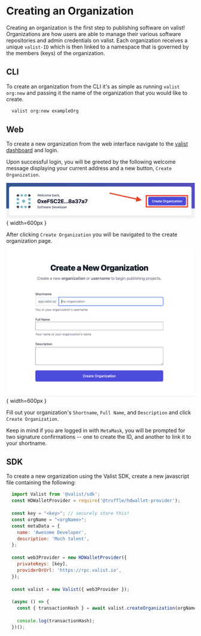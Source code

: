 # Creating an Organization

Creating an organization is the first step to publishing software on valist! Organizations are how users are able to manage their various software repositories and admin credentials on valist. Each organization receives a unique `valist-ID` which is then linked to a namespace that is governed by the members (keys) of the organization.

## CLI

To create an organization from the CLI it's as simple as running `valist org:new` and passing it the name of the organization that you would like to create.

```bash
  valist org:new exampleOrg
```

## Web

To create a new organization from the web interface navigate to the [valist dashboard](https://app.valist.io) and login.

Upon successful login, you will be greeted by the following welcome message displaying your current address and a new button, `Create Organization`.

![create-organization-button](img/valist-create-org-button.png){ width=600px }

After clicking `Create Organization` you will be navigated to the create organization page.

![create-org-page](img/valist-create-org-form.png){ width=600px }

Fill out your organization's `Shortname`, `Full Name`, and `Description` and click `Create Organization`.

Keep in mind if you are logged in with `MetaMask`, you will be prompted for two signature confirmations -- one to create the ID, and another to link it to your shortname.

## SDK

To create a new organization using the Valist SDK, create a new javascript file containing the following:

```javascript
  import Valist from '@valist/sdk';
  const HDWalletProvider = require('@truffle/hdwallet-provider');

  const key = "<key>"; // securely store this!
  const orgName = "<orgName>";
  const metaData = {
    name: 'Awesome Developer',
    description: 'Much talent',
  };

  const web3Provider = new HDWalletProvider({
    privateKeys: [key],
    providerOrUrl: 'https://rpc.valist.io',
  });

  const valist = new Valist({ web3Provider });

  (async () => {
    const { transactionHash } = await valist.createOrganization(orgName, metaData);

    console.log(transactionHash);
  })();
```
